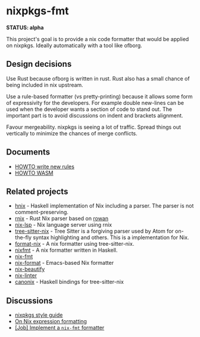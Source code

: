 # nixpkgs-fmt

**STATUS: alpha**

This project's goal is to provide a nix code formatter that would be applied
on nixpkgs. Ideally automatically with a tool like ofborg.

## Design decisions

Use Rust because ofborg is written in rust. Rust also has a small chance of
being included in nix upstream.

Use a rule-based formatter (vs pretty-printing) because it allows some form of
expressivity for the developers. For example double new-lines can be used when
the developer wants a section of code to stand out. The important part is to
avoid discussions on indent and brackets alignment.

Favour mergeability. nixpkgs is seeing a lot of traffic. Spread things out
vertically to minimize the chances of merge conflicts.

## Documents

* [HOWTO write new rules](docs/howto_rules.md)
* [HOWTO WASM](wasm/README.md)

## Related projects

* [hnix](https://github.com/haskell-nix/hnix) - Haskell implementation of Nix
  including a parser. The parser is not comment-preserving.
* [rnix](https://gitlab.com/jD91mZM2/rnix) - Rust Nix parser based on
  [rowan](https://github.com/rust-analyzer/rowan)
* [nix-lsp](https://gitlab.com/jD91mZM2/nix-lsp) - Nix language server using
  rnix
* [tree-sitter-nix](https://github.com/cstrahan/tree-sitter-nix) - Tree Sitter
  is a forgiving parser used by Atom for on-the-fly syntax highlighting and
  others. This is a implementation for Nix.
* [format-nix](https://github.com/justinwoo/format-nix/) - A nix formatter
  using tree-sitter-nix.
* [nixfmt](https://github.com/serokell/nixfmt) - A nix formatter written in
  Haskell.
* [nix-fmt](https://github.com/jmackie/nix-fmt)
* [nix-format](https://github.com/taktoa/nix-format) - Emacs-based Nix formatter
* [nix-beautify](https://github.com/nixcloud/nix-beautify)
* [nix-linter](https://github.com/Synthetica9/nix-linter)
* [canonix](https://github.com/hercules-ci/canonix/) - Haskell bindings for tree-sitter-nix

## Discussions

* [nixpkgs style guide](https://nixos.org/nixpkgs/manual/#sec-syntax)
* [On Nix expression formatting](https://discourse.nixos.org/t/on-nix-expression-formatting/1521/14)
* [[Job] Implement a `nix-fmt` formatter](https://discourse.nixos.org/t/job-implement-a-nix-fmt-formatter/2819/12)
